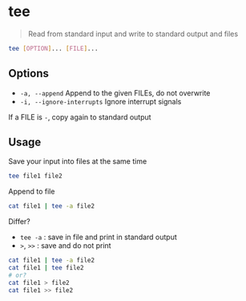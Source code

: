 # tee

> Read from standard input and write to standard output and files

```bash
tee [OPTION]... [FILE]...
```

## Options

- `-a, --append` Append to the given FILEs, do not overwrite
- `-i, --ignore-interrupts` Ignore interrupt signals

If a FILE is `-`, copy again to standard output

## Usage

Save your input into files at the same time

```bash
tee file1 file2
```

Append to file

```bash
cat file1 | tee -a file2
```

Differ?

- `tee -a` : save in file and print in standard output
- `>`, `>>` : save and do not print

```bash
cat file1 | tee -a file2
cat file1 | tee file2
# or?
cat file1 > file2
cat file1 >> file2
```